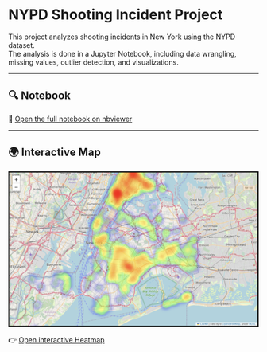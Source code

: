# NYPD Shooting Incident Project

This project analyzes shooting incidents in New York using the NYPD dataset.  
The analysis is done in a Jupyter Notebook, including data wrangling, missing values, outlier detection, and visualizations.

---

## 🔍 Notebook
📓 [Open the full notebook on nbviewer](https://nbviewer.org/github/adirbella37/NYPD-Shooting-Incident-Project/blob/main/NYPD%20Shooting%20Incident%20Project.ipynb)

---

## 🌍 Interactive Map
![Heatmap preview](images/heatmap_preview.png)

👉 [Open interactive Heatmap](https://adirbella37.github.io/NYPD-Shooting-Incident-Project/heatmap.html)
